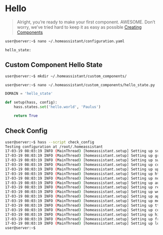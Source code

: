 # Hello

> Alright, you’re ready to make your first component. AWESOME. Don’t worry, we’ve tried hard to keep it as easy as possible [Creating Components](https://home-assistant.io/developers/creating_components/)

```sh
user@server:~$ nano ~/.homeassistant/configuration.yaml
```

```
hello_state:
```

## Custom Component Hello State

```sh
user@server:~$ mkdir ~/.homeassistant/custom_components/
```

```sh
user@server:~$ nano ~/.homeassistant/custom_components/hello_state.py
```

```python
DOMAIN = 'hello_state'

def setup(hass, config):
    hass.states.set('hello.world', 'Paulus')

    return True
```


## Check Config

```sh
user@server:~$ hass --script check_config
Testing configuration at /root/.homeassistant
17-03-19 08:03:19 INFO (MainThread) [homeassistant.setup] Setting up sun
17-03-19 08:03:19 INFO (MainThread) [homeassistant.setup] Setting up group
17-03-19 08:03:19 INFO (MainThread) [homeassistant.setup] Setting up switch
17-03-19 08:03:19 INFO (MainThread) [homeassistant.setup] Setting up conversation
17-03-19 08:03:19 INFO (MainThread) [homeassistant.setup] Setting up updater
17-03-19 08:03:19 INFO (MainThread) [homeassistant.setup] Setting up http
17-03-19 08:03:19 INFO (MainThread) [homeassistant.setup] Setting up notify
17-03-19 08:03:19 INFO (MainThread) [homeassistant.setup] Setting up automation
17-03-19 08:03:19 INFO (MainThread) [homeassistant.setup] Setting up recorder
17-03-19 08:03:19 INFO (MainThread) [homeassistant.setup] Setting up websocket_api
17-03-19 08:03:19 INFO (MainThread) [homeassistant.setup] Setting up api
17-03-19 08:03:19 INFO (MainThread) [homeassistant.setup] Setting up media_player
17-03-19 08:03:19 INFO (MainThread) [homeassistant.setup] Setting up tts
17-03-19 08:03:19 INFO (MainThread) [homeassistant.setup] Setting up config
17-03-19 08:03:19 INFO (MainThread) [homeassistant.setup] Setting up history
17-03-19 08:03:19 INFO (MainThread) [homeassistant.setup] Setting up frontend
17-03-19 08:03:19 INFO (MainThread) [homeassistant.setup] Setting up logbook
user@server:~$  
```